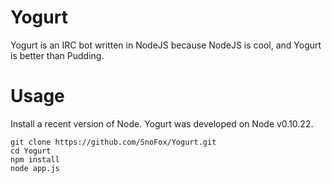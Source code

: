 Yogurt
=======

Yogurt is an IRC bot written in NodeJS because NodeJS is cool, and Yogurt is better than Pudding.

Usage
=====
Install a recent version of Node. Yogurt was developed on Node v0.10.22.

```shell
git clone https://github.com/SnoFox/Yogurt.git
cd Yogurt
npm install
node app.js
```